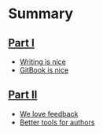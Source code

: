 # Summary
## [Part I](part1/README.md)
* [Writing is nice](part1/writing.md)
* [GitBook is nice](part1/gitbook.md)

## [Part II](part2/README.md)
* [We love feedback](part2/feedback_please.md)
* [Better tools for authors](part2/better_tools.md)



